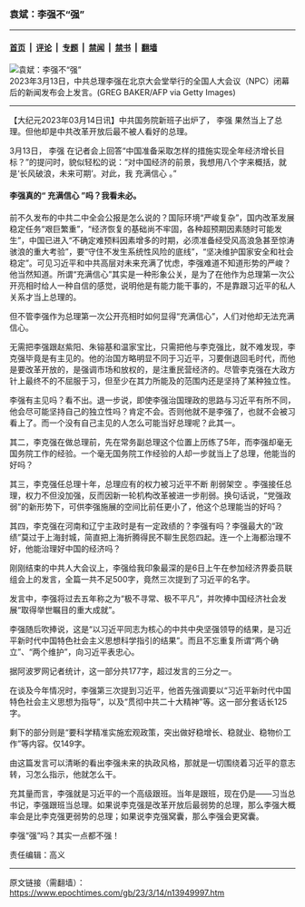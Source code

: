 ### 袁斌：李强不“强”

---

#### [首页](../../../..?n13949997) &nbsp;|&nbsp; [评论](../../../../../epoch-comment?n13949997) &nbsp;|&nbsp; [专题](../../../../../epoch-special?n13949997) &nbsp;|&nbsp; [禁闻](../../../../../epoch-news?n13949997) &nbsp;|&nbsp; [禁书](../../../../../books?n13949997) &nbsp;|&nbsp; [翻墙](https://github.com/gfw-breaker/nogfw/blob/master/README.md?n13949997)


<div><img alt="袁斌：李强不“强”" class="attachment-djy_600_400 size-djy_600_400 wp-post-image" src="https://i.epochtimes.com/assets/uploads/2023/03/id13949375-GettyImages-1248115151-600x400.jpg"/>
<div class="caption">
 2023年3月13日，中共总理李强在北京大会堂举行的全国人大会议（NPC）闭幕后的新闻发布会上发言。(GREG BAKER/AFP via Getty Images)
</div></div><hr/><div class="post_content" id="artbody" itemprop="articleBody">
 <!-- article content begin -->
 <p>
  【大纪元2023年03月14日讯】中共国务院新班子出炉了，
  <ok href="https://www.epochtimes.com/gb/tag/%E6%9D%8E%E5%BC%BA.html">
   李强
  </ok>
  果然当上了总理。但他却是中共改革开放后最不被人看好的总理。
 </p>
 <p>
  3月13日，
  <ok href="https://www.epochtimes.com/gb/tag/%E6%9D%8E%E5%BC%BA.html">
   李强
  </ok>
  在记者会上回答“中国准备采取怎样的措施实现全年经济增长目标？”的提问时，貌似轻松的说：“对中国经济的前景，我想用八个字来概括，就是‘长风破浪，未来可期’。对此，我
  <ok href="https://www.epochtimes.com/gb/tag/%E5%85%85%E6%BB%A1%E4%BF%A1%E5%BF%83.html">
   充满信心
  </ok>
  。”
 </p>
 <h4>
  李强真的“
  <ok href="https://www.epochtimes.com/gb/tag/%E5%85%85%E6%BB%A1%E4%BF%A1%E5%BF%83.html">
   充满信心
  </ok>
  ”吗？我看未必。
 </h4>
 <p>
  前不久发布的中共二中全会公报是怎么说的？国际环境“严峻复杂”，国内改革发展稳定任务“艰巨繁重”，“经济恢复的基础尚不牢固，各种超预期因素随时可能发生”，中国已进入“不确定难预料因素增多的时期，必须准备经受风高浪急甚至惊涛骇浪的重大考验”，要“守住不发生系统性风险的底线”，“坚决维护国家安全和社会稳定”。可见习近平和中共高层对未来充满了忧虑，李强难道不知道形势的严峻？他当然知道。所谓“充满信心”其实是一种形象公关，是为了在他作为总理第一次公开亮相时给人一种自信的感觉，说明他是有能力能干事的，不是靠跟习近平的私人关系才当上总理的。
 </p>
 <p>
  但不管李强作为总理第一次公开亮相时如何显得“充满信心”，人们对他却无法充满信心。
 </p>
 <p>
  无需把李强跟赵紫阳、朱镕基和温家宝比，只需把他与李克强比，就不难发现，李克强毕竟是有主见的。他的治国方略明显不同于习近平，习要倒退回毛时代，而他是要改革开放的，是强调市场和放权的，是注重民营经济的。尽管李克强在大政方针上最终不的不屈服于习，但至少在其力所能及的范围内还是坚持了某种独立性。
 </p>
 <p>
  李强有主见吗？看不出。退一步说，即使李强治国理政的思路与习近平有所不同，他会尽可能坚持自己的独立性吗？肯定不会。否则他就不是李强了，也就不会被习看上了。而一个没有自己主见的人怎么可能当好总理呢？此其一。
 </p>
 <p>
  其二，李克强在做总理前，先在常务副总理这个位置上历练了5年，而李强却毫无国务院工作的经验。一个毫无国务院工作经验的人却一步就当上了总理，他能当的好吗？
 </p>
 <p>
  其三，李克强任总理十年，总理应有的权力被习近平不断
  <ok href="https://www.epochtimes.com/gb/tag/%E5%89%8A%E5%BC%B1%E6%9E%B6%E7%A9%BA.html">
   削弱架空
  </ok>
  。李强接任总理，权力不但没加强，反而因新一轮机构改革被进一步削弱。换句话说，“党强政弱”的新形势下，可供李强施展的空间比前任更小了，他这个总理能当的好吗？
 </p>
 <p>
  其四，李克强在河南和辽宁主政时是有一定政绩的？李强有吗？李强最大的“政绩”莫过于上海封城，简直把上海折腾得民不聊生民怨四起。连一个上海都治理不好，他能治理好中国的经济吗？
 </p>
 <p>
  刚刚结束的中共人大会议上，李强给我印象最深的是6日上午在参加经济界委员联组会上的发言，全篇一共不足500字，竟然三次提到了习近平的名字。
 </p>
 <p>
  发言中，李强将过去五年称之为“极不寻常、极不平凡”，并吹捧中国经济社会发展“取得举世瞩目的重大成就”。
 </p>
 <p>
  李强随后吹捧说，这是“以习近平同志为核心的中共中央坚强领导的结果，是习近平新时代中国特色社会主义思想科学指引的结果”。而且不忘重复所谓“两个确立”、“两个维护”，向习近平表忠心。
 </p>
 <p>
  据阿波罗网记者统计，这一部分共177字，超过发言的三分之一。
 </p>
 <p>
  在谈及今年情况时，李强第三次提到习近平，他首先强调要以“习近平新时代中国特色社会主义思想为指导”，以及“贯彻中共二十大精神”等。这一部分套话长125字。
 </p>
 <p>
  剩下的部分则是“要科学精准实施宏观政策，突出做好稳增长、稳就业、稳物价工作”等内容。仅149字。
 </p>
 <p>
  由这篇发言可以清晰的看出李强未来的执政风格，那就是一切围绕着习近平的意志转，习怎么指示，他就怎么干。
 </p>
 <p>
  充其量而言，李强就是习近平的一个高级跟班。当年是跟班，现在仍是——习当总书记，李强跟班当总理。如果说李克强是改革开放后最弱势的总理，那么李强大概率会是比李克强更弱势的总理；如果说李克强窝囊，那么李强会更窝囊。
 </p>
 <p>
  李强“强”吗？其实一点都不强！
 </p>
 <p>
  责任编辑：高义
 </p>
 <!-- article content end -->
 <div id="below_article_ad">
 </div>
</div>


---

原文链接（需翻墙）：https://www.epochtimes.com/gb/23/3/14/n13949997.htm
